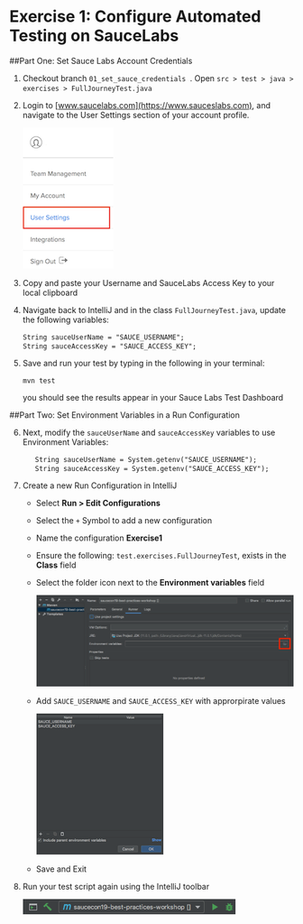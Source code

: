 # Exercise 1: Configure Automated Testing on SauceLabs

##Part One: Set Sauce Labs Account Credentials
1. Checkout branch `01_set_sauce_credentials `. Open `src > test > java > exercises > FullJourneyTest.java`
2. Login to [www.saucelabs.com](https://www.sauceslabs.com), and navigate to the User Settings section of your account profile.
    
    ![User Settings](images/user-settings.png)
    
3. Copy and paste your Username and SauceLabs Access Key to your local clipboard
4. Navigate back to IntelliJ and in the class `FullJourneyTest.java`, update the following variables:
      ```
      String sauceUserName = "SAUCE_USERNAME";
      String sauceAccessKey = "SAUCE_ACCESS_KEY";
      ```
5. Save and run your test by typing in the following in your terminal:
    ```
    mvn test
    ``` 
    you should see the results appear in your Sauce Labs Test Dashboard
    
##Part Two: Set Environment Variables in a Run Configuration
    
6. Next, modify the `sauceUserName` and `sauceAccessKey` variables to use Environment Variables:

    ```$xslt
       String sauceUserName = System.getenv("SAUCE_USERNAME");
       String sauceAccessKey = System.getenv("SAUCE_ACCESS_KEY");
    ```
7. Create a new Run Configuration in IntelliJ
    * Select **Run > Edit Configurations**
    * Select the `+` Symbol to add a new configuration
    * Name the configuration **Exercise1**
    * Ensure the following: `test.exercises.FullJourneyTest`, exists in the **Class** field
    * Select the folder icon next to the **Environment variables** field
    
        ![Environment Variables IntelliJ](images/env-var-field.png)
        
    * Add `SAUCE_USERNAME` and `SAUCE_ACCESS_KEY` with approrpirate values
    
        ![Sauce Credentials](images/sauce-credentials.png)
        
    * Save and Exit 
    
 8. Run your test script again using the IntelliJ toolbar
    
    ![Run Toolbar](images/run-toolbar.png)